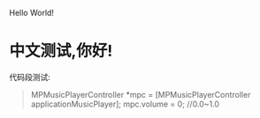 Hello World!
# 中文测试,你好!
代码段测试:
> MPMusicPlayerController *mpc = [MPMusicPlayerController applicationMusicPlayer];
> mpc.volume = 0;  //0.0~1.0
